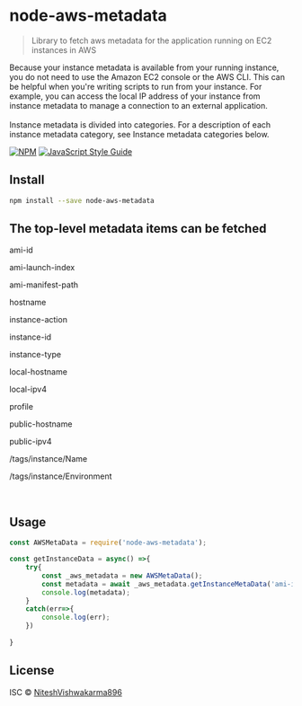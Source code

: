 # node-aws-metadata

> Library to fetch aws metadata for the application running on EC2 instances in AWS

<p>
Because your instance metadata is available from your running instance, you do not need to use the Amazon EC2 console or the AWS CLI. This can be helpful when you're writing scripts to run from your instance. For example, you can access the local IP address of your instance from instance metadata to manage a connection to an external application.
<br/>
<br/>
Instance metadata is divided into categories. For a description of each instance metadata category, see Instance metadata categories below.
</p>

[![NPM](https://img.shields.io/npm/v/node-aws-metadata.svg)](https://www.npmjs.com/package/node-aws-metadata) [![JavaScript Style Guide](https://img.shields.io/badge/code_style-standard-brightgreen.svg)](https://standardjs.com)

## Install

```bash
npm install --save node-aws-metadata
```
## The top-level metadata items can be fetched
<p>ami-id</p>
<p>ami-launch-index</p>
<p>ami-manifest-path</p>
<p>hostname</p>
<p>instance-action</p>
<p>instance-id</p>
<p>instance-type</p>
<p>local-hostname</p>
<p>local-ipv4</p>
<p>profile</p>
<p>public-hostname</p>
<p>public-ipv4</p>
<p>/tags/instance/Name</p>
<p>/tags/instance/Environment</p>
<br/>

## Usage

```jsx
const AWSMetaData = require('node-aws-metadata');

const getInstanceData = async() =>{
    try{
        const _aws_metadata = new AWSMetaData();
        const metadata = await _aws_metadata.getInstanceMetaData('ami-id');
        console.log(metadata);
    }
    catch(err=>{
        console.log(err);
    })
    
}
```

## License

ISC © [NiteshVishwakarma896](https://github.com/NiteshVishwakarma896)